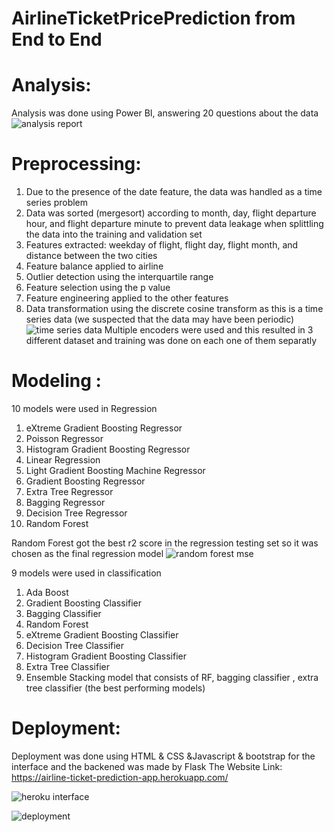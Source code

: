 # AirlineTicketPricePrediction from End to End
# Analysis:

Analysis was done using Power BI, answering 20 questions about the data
![analysis report ](https://user-images.githubusercontent.com/76780379/170844979-5b42173d-e2a4-40fd-859a-5c16e60694c2.jpg)
# Preprocessing:

1. Due to the presence of the date feature, the data was handled as a time series problem
2. Data was sorted (mergesort) according to month, day, flight departure hour, and flight departure minute
to prevent data leakage when splittling the data into the training and validation set
3. Features extracted: weekday of flight, flight day, flight month, and distance between the two cities
4. Feature balance applied to airline
5. Outlier detection using the interquartile range
6. Feature selection using the p value
7. Feature engineering applied to the other features
8. Data transformation using the discrete cosine transform as this is a time series data (we suspected that the data may have been periodic)
![time series data](https://user-images.githubusercontent.com/76780379/170845001-c72271a3-f6b0-4886-bdf2-d2d2e7058622.jpg)
Multiple encoders were used and this resulted in 3 different dataset and training was done on each one of them separatly
# Modeling :

10 models were used in Regression
1. eXtreme Gradient Boosting Regressor
2. Poisson Regressor
3. Histogram Gradient Boosting Regressor
4. Linear Regression
5. Light Gradient Boosting Machine Regressor
6. Gradient Boosting Regressor
7. Extra Tree Regressor 
8. Bagging Regressor
9. Decision Tree Regressor
10. Random Forest 

Random Forest got the best r2 score in the regression testing set so it was chosen as the final regression model
![random forest mse](https://user-images.githubusercontent.com/76780379/172643425-76dfa607-f2ab-40cb-9249-55b336ab592d.jpg)

9 models were used in classification
1. Ada Boost
2. Gradient Boosting Classifier
3. Bagging Classifier
4. Random Forest    
5. eXtreme Gradient Boosting Classifier
6. Decision Tree Classifier
7. Histogram Gradient Boosting Classifier     
8. Extra Tree Classifier 
9. Ensemble Stacking model that consists of RF, bagging classifier , extra tree classifier (the best performing models) 

# Deployment:
Deployment was done using HTML & CSS &Javascript & bootstrap for the interface and the backened was made by Flask
The Website Link: https://airline-ticket-prediction-app.herokuapp.com/

![heroku interface](https://user-images.githubusercontent.com/76780379/172643666-dc5c3204-a044-4518-bc44-263e113841d0.jpg)


![deployment](https://user-images.githubusercontent.com/76780379/172643755-30eec144-13b4-4d40-a2b9-9d7dc951da93.jpg)
